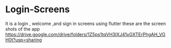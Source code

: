 # Login-Screens
It is a login , welcome ,and sign in screens using flutter
these are the screen shots of the app
https://drive.google.com/drive/folders/1Z5ps1tqVH3IXJ41xGXTErPhgAH_VGH0t?usp=sharing
